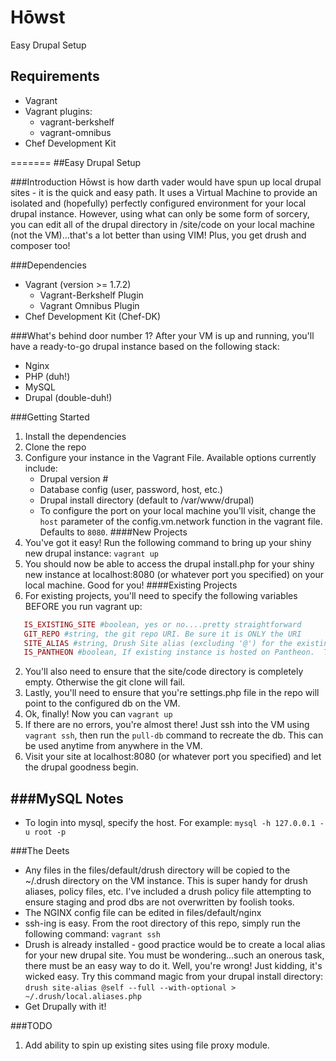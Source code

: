 # Hōwst
Easy Drupal Setup

Requirements
------------
* Vagrant
* Vagrant plugins:
  * vagrant-berkshelf
  * vagrant-omnibus
* Chef Development Kit

=======
##Easy Drupal Setup

###Introduction
Hōwst is how darth vader would have spun up local drupal sites - it is the quick and easy path.  It uses a Virtual Machine to provide an isolated and (hopefully) perfectly configured environment for your local drupal instance.  However, using what can only be some form of sorcery, you can edit all of the drupal directory in /site/code on your local machine (not the VM)...that's a lot better than using VIM!  Plus, you get drush and composer too!

###Dependencies
* Vagrant (version >= 1.7.2)
   * Vagrant-Berkshelf Plugin
   * Vagrant Omnibus Plugin
* Chef Development Kit (Chef-DK)

###What's behind door number 1?
After your VM is up and running, you'll have a ready-to-go drupal instance based on the following stack:
* Nginx
* PHP (duh!)
* MySQL
* Drupal (double-duh!)

###Getting Started
1. Install the dependencies
2. Clone the repo
3. Configure your instance in the Vagrant File.  Available options currently include:
   * Drupal version #
   * Database config (user, password, host, etc.)
   * Drupal install directory (default to /var/www/drupal)
   * To configure the port on your local machine you'll visit, change the `host` parameter of the config.vm.network function in the vagrant file.  Defaults to `8080`.
####New Projects
1. You've got it easy!  Run the following command to bring up your shiny new drupal instance: `vagrant up`
2. You should now be able to access the drupal install.php for your shiny new instance at localhost:8080 (or whatever port you specified) on your local machine.  Good for you!
####Existing Projects
1. For existing projects, you'll need to specify the following variables BEFORE you run vagrant up:

```ruby
   IS_EXISTING_SITE #boolean, yes or no....pretty straightforward
   GIT_REPO #string, the git repo URI. Be sure it is ONLY the URI
   SITE_ALIAS #string, Drush Site alias (excluding '@') for the existing instance.  The drush alias file should be included in files/default/drush
   IS_PANTHEON #boolean, If existing instance is hosted on Pantheon.  This is important as pantheon doesn't support the latest version of drush
```

2. You'll also need to ensure that the site/code directory is completely empty.  Otherwise the git clone will fail.
3. Lastly, you'll need to ensure that you're settings.php file in the repo will point to the configured db on the VM.
3. Ok, finally!  Now you can `vagrant up`
4. If there are no errors, you're almost there!  Just ssh into the VM using `vagrant ssh`, then run the `pull-db` command to recreate the db. This can be used anytime from anywhere in the VM.
5. Visit your site at localhost:8080 (or whatever port you specified) and let the drupal goodness begin.

###MySQL Notes
------------
* To login into mysql, specify the host. For example:
    `mysql -h 127.0.0.1 -u root -p`

###The Deets
* Any files in the files/default/drush directory will be copied to the ~/.drush directory on the VM instance.  This is super handy for drush aliases, policy files, etc.  I've included a drush policy file attempting to ensure staging and prod dbs are not overwritten by foolish tooks.
* The NGINX config file can be edited in files/default/nginx
* ssh-ing is easy.  From the root directory of this repo, simply run the following command: `vagrant ssh`
* Drush is already installed - good practice would be to create a local alias for your new drupal site.  You must be wondering...such an onerous task, there must be an easy way to do it.  Well, you're wrong!  Just kidding, it's wicked easy.  Try this command magic from your drupal install directory: `drush site-alias @self --full --with-optional > ~/.drush/local.aliases.php`
* Get Drupally with it!

###TODO
1. Add ability to spin up existing sites using file proxy module.
